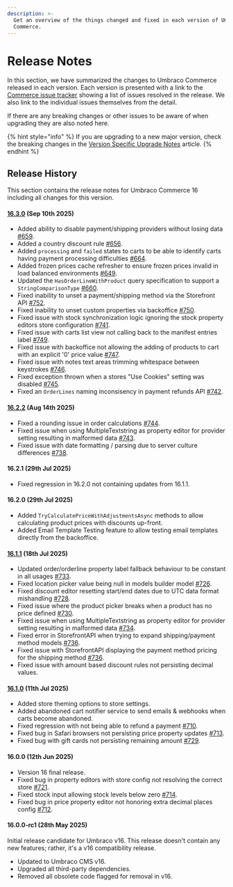 ```yaml
---
description: >-
  Get an overview of the things changed and fixed in each version of Umbraco
  Commerce.
---
```


# Release Notes

In this section, we have summarized the changes to Umbraco Commerce released in each version. Each version is presented with a link to the [Commerce issue tracker](https://github.com/umbraco/Umbraco.Commerce.Issues/issues) showing a list of issues resolved in the release. We also link to the individual issues themselves from the detail.

If there are any breaking changes or other issues to be aware of when upgrading they are also noted here.

{% hint style="info" %}
If you are upgrading to a new major version, check the breaking changes in the [Version Specific Upgrade Notes](../upgrading/version-specific-upgrades.md) article.
{% endhint %}

## Release History

This section contains the release notes for Umbraco Commerce 16 including all changes for this version.

#### [16.3.0](https://github.com/umbraco/Umbraco.Commerce.Issues/issues?q=is%3Aissue+is%3Aclosed+label%3Arelease%2F16.3.0) (Sep 10th 2025)

* Added ability to disable payment/shipping providers without losing data [#659](https://github.com/umbraco/Umbraco.Commerce.Issues/discussions/659).
* Added a country discount rule [#656](https://github.com/umbraco/Umbraco.Commerce.Issues/discussions/656).
* Added `processing` and `failed` states to carts to be able to identify carts having payment processing difficulties [#664](https://github.com/umbraco/Umbraco.Commerce.Issues/discussions/664).
* Added frozen prices cache refresher to ensure frozen prices invalid in load balanced environments [#649](https://github.com/umbraco/Umbraco.Commerce.Issues/discussions/649).
* Updated the `HasOrderLineWithProduct` query specification to support a `StringComparisonType` [#660](https://github.com/umbraco/Umbraco.Commerce.Issues/discussions/660).
* Fixed inability to unset a payment/shipping method via the Storefront API [#752](https://github.com/umbraco/Umbraco.Commerce.Issues/discussions/752).
* Fixed inability to unset custom properties via backoffice [#750](https://github.com/umbraco/Umbraco.Commerce.Issues/discussions/750).
* Fixed issue with stock synchronization logic ignoring the stock property editors store configuration [#741](https://github.com/umbraco/Umbraco.Commerce.Issues/issues/741).
* Fixed issue with carts list view not calling back to the manifest entries label [#749](https://github.com/umbraco/Umbraco.Commerce.Issues/issues/749).
* Fixed issue with backoffice not allowing the adding of products to cart with an explicit '0' price value [#747](https://github.com/umbraco/Umbraco.Commerce.Issues/issues/747).
* Fixed issue with notes text areas trimming whitespace between keystrokes [#746](https://github.com/umbraco/Umbraco.Commerce.Issues/issues/746).
* Fixed exception thrown when a stores "Use Cookies" setting was disabled [#745](https://github.com/umbraco/Umbraco.Commerce.Issues/issues/745).
* Fixed an `OrderLines` naming inconsisency in payment refunds API [#742](https://github.com/umbraco/Umbraco.Commerce.Issues/issues/742).

#### [16.2.2](https://github.com/umbraco/Umbraco.Commerce.Issues/issues?q=is%3Aissue+is%3Aclosed+label%3Arelease%2F16.2.2) (Aug 14th 2025)

* Fixed a rounding issue in order calculations [#744](https://github.com/umbraco/Umbraco.Commerce.Issues/issues/744).
* Fixed issue when using MultipleTextstring as property editor for provider setting resulting in malformed data [#743](https://github.com/umbraco/Umbraco.Commerce.Issues/issues/743).
* Fixed issue with date formatting / parsing due to server culture differences [#738](https://github.com/umbraco/Umbraco.Commerce.Issues/issues/738).

#### 16.2.1 (29th Jul 2025)

* Fixed regression in 16.2.0 not containing updates from 16.1.1.
  
#### 16.2.0 (29th Jul 2025)

* Added `TryCalculatePriceWithAdjustmentsAsync` methods to allow calculating product prices with discounts up-front.
* Added Email Template Testing feature to allow testing email templates directly from the backoffice.

#### [16.1.1](https://github.com/umbraco/Umbraco.Commerce.Issues/issues?q=is%3Aissue+is%3Aclosed+label%3Acomponent%2Fcommerce+label%3Arelease%2F16.1.1) (18th Jul 2025)

* Updated order/orderline property label fallback behaviour to be constant in all usages [#733](https://github.com/umbraco/Umbraco.Commerce.Issues/issues/733).
* Fixed location picker value being null in models builder model [#726](https://github.com/umbraco/Umbraco.Commerce.Issues/issues/726).
* Fixed discount editor resetting start/end dates due to UTC data format mishandling [#728](https://github.com/umbraco/Umbraco.Commerce.Issues/issues/728).
* Fixed issue where the product picker breaks when a product has no price defined [#730](https://github.com/umbraco/Umbraco.Commerce.Issues/issues/730).
* Fixed issue when using MultipleTextstring as property editor for provider setting resulting in malformed data [#734](https://github.com/umbraco/Umbraco.Commerce.Issues/issues/734).
* Fixed error in StorefrontAPI when trying to expand shipping/payment method models [#736](https://github.com/umbraco/Umbraco.Commerce.Issues/issues/736).
* Fixed issue with StorefrontAPI displaying the payment method pricing for the shipping method [#736](https://github.com/umbraco/Umbraco.Commerce.Issues/issues/736).
* Fixed issue with amount based discount rules not persisting decimal values.

#### [16.1.0](https://github.com/umbraco/Umbraco.Commerce.Issues/issues?q=is%3Aissue+is%3Aclosed+label%3Acomponent%2Fcommerce+label%3Arelease%2F16.1.0) (11th Jul 2025)

* Added store theming options to store settings.
* Added abandoned cart notifier service to send emails & webhooks when carts become abandoned.
* Fixed regression with not being able to refund a payment [#710](https://github.com/umbraco/Umbraco.Commerce.Issues/issues/710).
* Fixed bug in Safari browsers not persisting price property updates [#713](https://github.com/umbraco/Umbraco.Commerce.Issues/issues/713).
* Fixed bug with gift cards not persisting remaining amount [#729](https://github.com/umbraco/Umbraco.Commerce.Issues/issues/729).

#### 16.0.0 (12th Jun 2025)

* Version 16 final release.
* Fixed bug in property editors with store config not resolving the correct store [#721](https://github.com/umbraco/Umbraco.Commerce.Issues/issues/721).
* Fixed stock input allowing stock levels below zero [#714](https://github.com/umbraco/Umbraco.Commerce.Issues/issues/714).
* Fixed bug in price property editor not honoring extra decimal places config [#712](https://github.com/umbraco/Umbraco.Commerce.Issues/issues/712).
  
#### 16.0.0-rc1 (28th May 2025)

Initial release candidate for Umbraco v16. This release doesn't contain any new features; rather, it's a v16 compatibility release.

* Updated to Umbraco CMS v16.
* Upgraded all third-party dependencies.
* Removed all obsolete code flagged for removal in v16.
